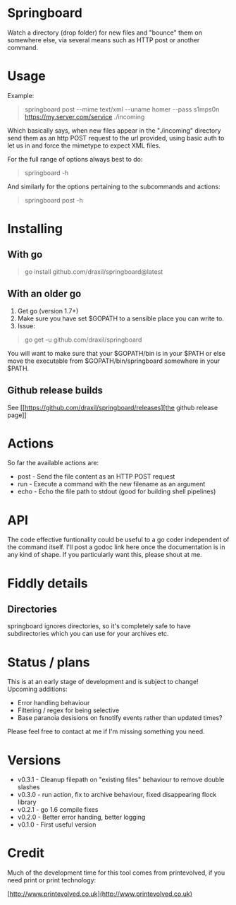 # Springboard
Watch a directory (drop folder) for new files and "bounce" them on somewhere else, via several means such as HTTP post or another command.

# Usage

Example:

> springboard post --mime text/xml --uname homer --pass s1mps0n https://my.server.com/service ./incoming

Which basically says, when new files appear in the "./incoming" directory send them as an http POST request to the url provided, using basic auth to let us in and force the mimetype to expect XML files.

For the full range of options always best to do:

> springboard -h
 
And similarly for the options pertaining to the subcommands and actions:
 
> springboard post -h

# Installing

## With go 
> go install github.com/draxil/springboard@latest

## With an older go
1. Get go (version 1.7+)
2. Make sure you have set $GOPATH to a sensible place you can write to. 
3. Issue:
> go get -u github.com/draxil/springboard

You will want to make sure that your $GOPATH/bin is in your $PATH or else move the executable from $GOPATH/bin/springboard somewhere in your $PATH.

## Github release builds
See [[https://github.com/draxil/springboard/releases][the github release page]]

# Actions
 
 So far the available actions are:
 
 * post - Send the file content as an HTTP POST request
 * run  - Execute a command with the new filename as an argument  
 * echo - Echo the file path to stdout (good for building shell pipelines)
 
# API

The code effective funtionality could be useful to a go coder independent of the command itself. I'll post a godoc link here once the documentation is in any kind of shape. If you particularly want this, please shout at me.

# Fiddly details

## Directories

springboard ignores directories, so it's completely safe to have subdirectories which you can use for your archives etc.

# Status / plans
 
 This is at an early stage of development and is subject to change! Upcoming additions:
 
* Error handling behaviour
* Filtering / regex for being selective
* Base paranoia desisions on fsnotify events rather than updated times?

Please feel free to contact at me if I'm missing something you need.

# Versions

* v0.3.1 - Cleanup filepath on "existing files" behaviour to remove double slashes
* v0.3.0 - run action, fix to archive behaviour, fixed disappearing flock library
* v0.2.1 - go 1.6 compile fixes
* v0.2.0 - Better error handing, better logging
* v0.1.0 - First useful version


# Credit

Much of the development time for this tool comes from printevolved, if you need print or print technology:

[http://www.printevolved.co.uk](http://www.printevolved.co.uk)
